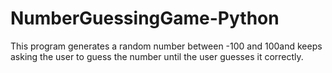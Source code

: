 # NumberGuessingGame-Python
This program generates a random number between -100 and 100and keeps asking the user to guess the number until the user guesses it correctly.
